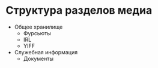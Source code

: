 # Структура разделов медиа

- Общее хранилище
  - Фурсьюты
  - IRL
  - YIFF
- Служебная информация
  - Документы

